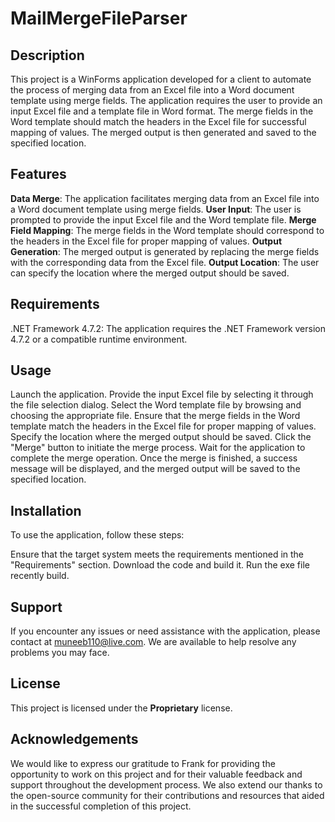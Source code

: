# MailMergeFileParser
## Description
This project is a WinForms application developed for a client to automate the process of merging data from an Excel file into a Word document template using merge fields. The application requires the user to provide an input Excel file and a template file in Word format. The merge fields in the Word template should match the headers in the Excel file for successful mapping of values. The merged output is then generated and saved to the specified location.

## Features
**Data Merge**: The application facilitates merging data from an Excel file into a Word document template using merge fields.
**User Input**: The user is prompted to provide the input Excel file and the Word template file.
**Merge Field Mapping**: The merge fields in the Word template should correspond to the headers in the Excel file for proper mapping of values.
**Output Generation**: The merged output is generated by replacing the merge fields with the corresponding data from the Excel file.
**Output Location**: The user can specify the location where the merged output should be saved.
## Requirements
.NET Framework 4.7.2: The application requires the .NET Framework version 4.7.2 or a compatible runtime environment.
## Usage
Launch the application.
Provide the input Excel file by selecting it through the file selection dialog.
Select the Word template file by browsing and choosing the appropriate file.
Ensure that the merge fields in the Word template match the headers in the Excel file for proper mapping of values.
Specify the location where the merged output should be saved.
Click the "Merge" button to initiate the merge process.
Wait for the application to complete the merge operation.
Once the merge is finished, a success message will be displayed, and the merged output will be saved to the specified location.
## Installation
To use the application, follow these steps:

Ensure that the target system meets the requirements mentioned in the "Requirements" section.
Download the code and build it.
Run the exe file recently build.
## Support
If you encounter any issues or need assistance with the application, please contact at muneeb110@live.com. We are available to help resolve any problems you may face.

## License
This project is licensed under the **Proprietary** license.

## Acknowledgements
We would like to express our gratitude to Frank for providing the opportunity to work on this project and for their valuable feedback and support throughout the development process. We also extend our thanks to the open-source community for their contributions and resources that aided in the successful completion of this project.
